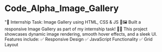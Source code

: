 # Code_Alpha_Image_Gallery
"🚀 Internship Task: Image Gallery using HTML, CSS &amp; JS 🎨🖼️  Built a responsive Image Gallery as part of my internship task! 📸✨ This project showcases dynamic image rendering, smooth hover effects, and a sleek UI. Features include:  ✅ Responsive Design ✅ JavaScript Functionality ✅ Grid Layout

